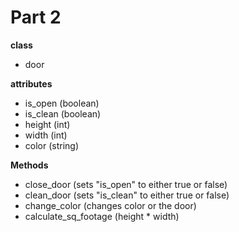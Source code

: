 # Part 2 #

**class**
  - door

**attributes**

  - is_open (boolean)
  - is_clean (boolean)
  - height (int)
  - width (int)
  - color (string)

**Methods**
  - close_door (sets "is_open" to either true or false)
  - clean_door (sets "is_clean" to either true or false)
  - change_color (changes color or the door)
  - calculate_sq_footage (height * width)
